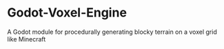 # Godot-Voxel-Engine
A Godot module for procedurally generating blocky terrain on a voxel grid like Minecraft
